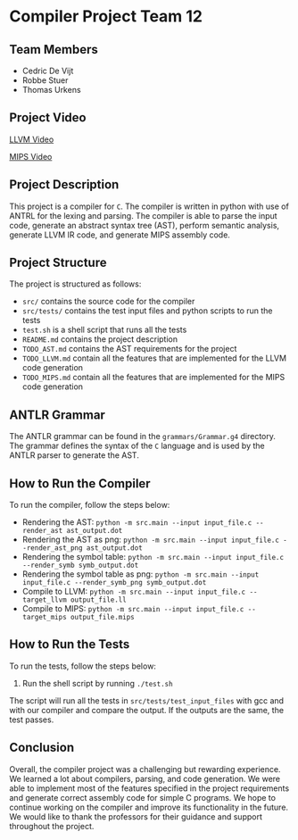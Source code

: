 # Compiler Project Team 12

## Team Members

- Cedric De Vijt
- Robbe Stuer
- Thomas Urkens

## Project Video

[LLVM Video](https://youtu.be/8hy_M8X0pR4)

[MIPS Video](https://youtu.be/8hy_M8X0pR4)

## Project Description

This project is a compiler for `C`. The compiler is written in python with use of ANTRL for the lexing and parsing.
The compiler is able to parse the input code, generate an abstract syntax tree (AST), perform semantic analysis,
generate LLVM IR code, and generate MIPS assembly code.

## Project Structure

The project is structured as follows:

- `src/` contains the source code for the compiler
- `src/tests/` contains the test input files and python scripts to run the tests
- `test.sh` is a shell script that runs all the tests
- `README.md` contains the project description
- `TODO_AST.md` contains the AST requirements for the project
- `TODO_LLVM.md` contain all the features that are implemented for the LLVM code generation
- `TODO_MIPS.md` contain all the features that are implemented for the MIPS code generation

## ANTLR Grammar

The ANTLR grammar can be found in the `grammars/Grammar.g4` directory. The grammar defines the syntax of the `C`
language and is used by the ANTLR parser to generate the AST.

## How to Run the Compiler

To run the compiler, follow the steps below:

- Rendering the AST:
  `python -m src.main --input input_file.c --render_ast ast_output.dot`
- Rendering the AST as png:
  `python -m src.main --input input_file.c --render_ast_png ast_output.dot`
- Rendering the symbol table:
  `python -m src.main --input input_file.c --render_symb symb_output.dot`
- Rendering the symbol table as png:
  `python -m src.main --input input_file.c --render_symb_png symb_output.dot`
- Compile to LLVM:
  `python -m src.main --input input_file.c --target_llvm output_file.ll`
- Compile to MIPS:
  `python -m src.main --input input_file.c --target_mips output_file.mips`

## How to Run the Tests

To run the tests, follow the steps below:

1. Run the shell script by running `./test.sh`

The script will run all the tests in `src/tests/test_input_files` with gcc and with our compiler and compare the output.
If the outputs are the same, the test passes.

## Conclusion

Overall, the compiler project was a challenging but rewarding experience. We learned a lot about compilers, parsing, and
code generation. We were able to implement most of the features specified in the project requirements and generate
correct assembly code for simple C programs. We hope to continue working on the compiler and improve its functionality
in the future. We would like to thank the professors for their guidance and support throughout the project.